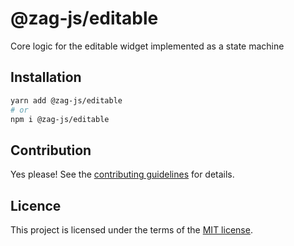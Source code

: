 # @zag-js/editable

Core logic for the editable widget implemented as a state machine

## Installation

```sh
yarn add @zag-js/editable
# or
npm i @zag-js/editable
```

## Contribution

Yes please! See the [contributing guidelines](https://github.com/chakra-ui/zag/blob/main/CONTRIBUTING.md) for details.

## Licence

This project is licensed under the terms of the [MIT license](https://github.com/chakra-ui/zag/blob/main/LICENSE).
